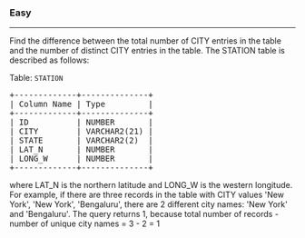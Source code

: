 <h3>Easy</h3><hr>

<p>Find the difference between the total number of  CITY entries in the table and the number of distinct CITY entries in the table.
The STATION table is described as follows:

Table: <code>STATION</code></p>


<pre>
+-------------+--------------+
| Column Name | Type         |
+-------------+--------------+
| ID  	      | NUMBER       |
| CITY        | VARCHAR2(21) |
| STATE       | VARCHAR2(2)  |
| LAT_N       | NUMBER       |
| LONG_W      | NUMBER       |
+-------------+--------------+
</pre>

<p>where LAT_N is the northern latitude and LONG_W is the western longitude.
For example, if there are three records in the table with CITY values 'New York', 'New York', 'Bengaluru', there are 2 different city names: 'New York' and 'Bengaluru'.
The query returns 1, because total number of records - number of unique city names = 3 - 2 = 1</p>
